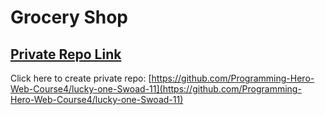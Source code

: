 # Grocery Shop

## [Private Repo Link](https://grocer-shop-swoad-11.netlify.app/)

Click here to create private repo: [https://github.com/Programming-Hero-Web-Course4/lucky-one-Swoad-11](https://github.com/Programming-Hero-Web-Course4/lucky-one-Swoad-11)
